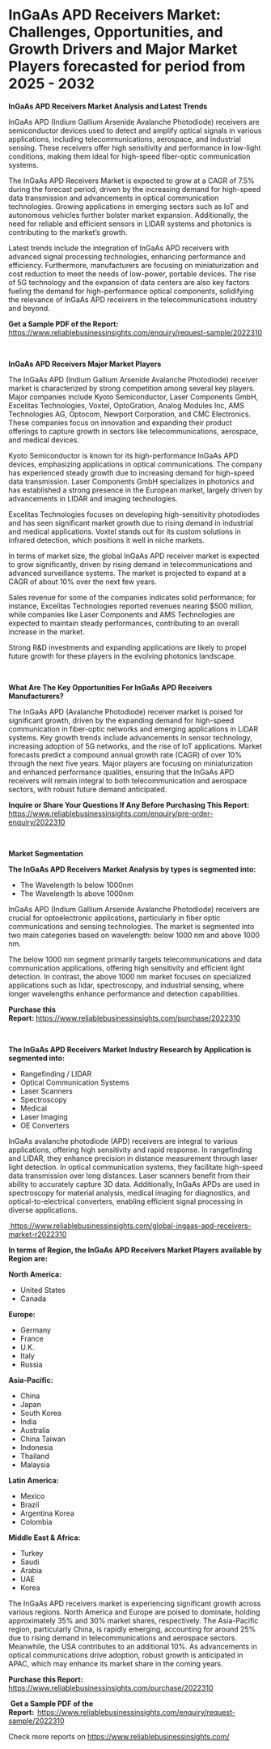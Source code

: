 <p><h1>InGaAs APD Receivers Market: Challenges, Opportunities, and Growth Drivers and Major Market Players forecasted for period from 2025 - 2032</h1></p><p><strong>InGaAs APD Receivers Market Analysis and Latest Trends</strong></p>
<p><p>InGaAs APD (Indium Gallium Arsenide Avalanche Photodiode) receivers are semiconductor devices used to detect and amplify optical signals in various applications, including telecommunications, aerospace, and industrial sensing. These receivers offer high sensitivity and performance in low-light conditions, making them ideal for high-speed fiber-optic communication systems.</p><p>The InGaAs APD Receivers Market is expected to grow at a CAGR of 7.5% during the forecast period, driven by the increasing demand for high-speed data transmission and advancements in optical communication technologies. Growing applications in emerging sectors such as IoT and autonomous vehicles further bolster market expansion. Additionally, the need for reliable and efficient sensors in LIDAR systems and photonics is contributing to the market’s growth.</p><p>Latest trends include the integration of InGaAs APD receivers with advanced signal processing technologies, enhancing performance and efficiency. Furthermore, manufacturers are focusing on miniaturization and cost reduction to meet the needs of low-power, portable devices. The rise of 5G technology and the expansion of data centers are also key factors fueling the demand for high-performance optical components, solidifying the relevance of InGaAs APD receivers in the telecommunications industry and beyond.</p></p>
<p><strong>Get a Sample PDF of the Report:&nbsp;</strong> <a href="https://www.reliablebusinessinsights.com/enquiry/request-sample/2022310?utm_campaign=2248&utm_medium=2&utm_source=Github&utm_content=ia&utm_term=29032025&utm_id=ingaas-apd-receivers">https://www.reliablebusinessinsights.com/enquiry/request-sample/2022310</a></p>
<p>&nbsp;</p>
<p><strong>InGaAs APD Receivers Major Market Players</strong></p>
<p><p>The InGaAs APD (Indium Gallium Arsenide Avalanche Photodiode) receiver market is characterized by strong competition among several key players. Major companies include Kyoto Semiconductor, Laser Components GmbH, Excelitas Technologies, Voxtel, OptoGration, Analog Modules Inc, AMS Technologies AG, Optocom, Newport Corporation, and CMC Electronics. These companies focus on innovation and expanding their product offerings to capture growth in sectors like telecommunications, aerospace, and medical devices.</p><p>Kyoto Semiconductor is known for its high-performance InGaAs APD devices, emphasizing applications in optical communications. The company has experienced steady growth due to increasing demand for high-speed data transmission. Laser Components GmbH specializes in photonics and has established a strong presence in the European market, largely driven by advancements in LIDAR and imaging technologies.</p><p>Excelitas Technologies focuses on developing high-sensitivity photodiodes and has seen significant market growth due to rising demand in industrial and medical applications. Voxtel stands out for its custom solutions in infrared detection, which positions it well in niche markets.</p><p>In terms of market size, the global InGaAs APD receiver market is expected to grow significantly, driven by rising demand in telecommunications and advanced surveillance systems. The market is projected to expand at a CAGR of about 10% over the next few years.</p><p>Sales revenue for some of the companies indicates solid performance; for instance, Excelitas Technologies reported revenues nearing $500 million, while companies like Laser Components and AMS Technologies are expected to maintain steady performances, contributing to an overall increase in the market.</p><p>Strong R&D investments and expanding applications are likely to propel future growth for these players in the evolving photonics landscape.</p></p>
<p>&nbsp;</p>
<p><strong>What Are The Key Opportunities For InGaAs APD Receivers Manufacturers?</strong></p>
<p><p>The InGaAs APD (Avalanche Photodiode) receiver market is poised for significant growth, driven by the expanding demand for high-speed communication in fiber-optic networks and emerging applications in LiDAR systems. Key growth trends include advancements in sensor technology, increasing adoption of 5G networks, and the rise of IoT applications. Market forecasts predict a compound annual growth rate (CAGR) of over 10% through the next five years. Major players are focusing on miniaturization and enhanced performance qualities, ensuring that the InGaAs APD receivers will remain integral to both telecommunication and aerospace sectors, with robust future demand anticipated.</p></p>
<p><strong>Inquire or Share Your Questions If Any Before Purchasing This Report:</strong> <a href="https://www.reliablebusinessinsights.com/enquiry/pre-order-enquiry/2022310?utm_campaign=2248&utm_medium=2&utm_source=Github&utm_content=ia&utm_term=29032025&utm_id=ingaas-apd-receivers">https://www.reliablebusinessinsights.com/enquiry/pre-order-enquiry/2022310</a></p>
<p>&nbsp;</p>
<p><strong>Market Segmentation</strong></p>
<p><strong>The InGaAs APD Receivers Market Analysis by types is segmented into:</strong></p>
<p><ul><li>The Wavelength Is below 1000nm</li><li>The Wavelength Is above 1000nm</li></ul></p>
<p><p>InGaAs APD (Indium Gallium Arsenide Avalanche Photodiode) receivers are crucial for optoelectronic applications, particularly in fiber optic communications and sensing technologies. The market is segmented into two main categories based on wavelength: below 1000 nm and above 1000 nm. </p><p>The below 1000 nm segment primarily targets telecommunications and data communication applications, offering high sensitivity and efficient light detection. In contrast, the above 1000 nm market focuses on specialized applications such as lidar, spectroscopy, and industrial sensing, where longer wavelengths enhance performance and detection capabilities.</p></p>
<p><strong>Purchase this Report:&nbsp;</strong><a href="https://www.reliablebusinessinsights.com/purchase/2022310?utm_campaign=2248&utm_medium=2&utm_source=Github&utm_content=ia&utm_term=29032025&utm_id=ingaas-apd-receivers">https://www.reliablebusinessinsights.com/purchase/2022310</a></p>
<p>&nbsp;</p>
<p><strong>The InGaAs APD Receivers Market Industry Research by Application is segmented into:</strong></p>
<p><ul><li>Rangefinding / LIDAR</li><li>Optical Communication Systems</li><li>Laser Scanners</li><li>Spectroscopy</li><li>Medical</li><li>Laser Imaging</li><li>OE Converters</li></ul></p>
<p><p>InGaAs avalanche photodiode (APD) receivers are integral to various applications, offering high sensitivity and rapid response. In rangefinding and LIDAR, they enhance precision in distance measurement through laser light detection. In optical communication systems, they facilitate high-speed data transmission over long distances. Laser scanners benefit from their ability to accurately capture 3D data. Additionally, InGaAs APDs are used in spectroscopy for material analysis, medical imaging for diagnostics, and optical-to-electrical converters, enabling efficient signal processing in diverse applications.</p></p>
<p><a href="https://www.reliablebusinessinsights.com/global-ingaas-apd-receivers-market-r2022310?utm_campaign=2248&utm_medium=2&utm_source=Github&utm_content=ia&utm_term=29032025&utm_id=ingaas-apd-receivers">&nbsp;https://www.reliablebusinessinsights.com/global-ingaas-apd-receivers-market-r2022310</a></p>
<p><strong>In terms of Region, the InGaAs APD Receivers Market Players available by Region are:</strong></p>
<p>
    <p> <strong> North America: </strong>
        <ul>
            <li>United States</li>
            <li>Canada</li>
        </ul>
        </p> 
    <p> <strong> Europe: </strong>
        <ul>
            <li>Germany</li>
            <li>France</li>
            <li>U.K.</li>
            <li>Italy</li>
            <li>Russia</li>
        </ul>
        </p> 
    <p> <strong> Asia-Pacific: </strong>
        <ul>
            <li>China</li>
            <li>Japan</li>
            <li>South Korea</li>
            <li>India</li>
            <li>Australia</li>
            <li>China Taiwan</li>
            <li>Indonesia</li>
            <li>Thailand</li>
            <li>Malaysia</li>
        </ul>
        </p> 
    <p> <strong> Latin America: </strong>
        <ul>
            <li>Mexico</li>
            <li>Brazil</li>
            <li>Argentina Korea</li>
            <li>Colombia</li>
        </ul>
        </p> 
    <p> <strong> Middle East & Africa: </strong>
        <ul>
            <li>Turkey</li>
            <li>Saudi</li>
            <li>Arabia</li>
            <li>UAE</li>
            <li>Korea</li>
        </ul>
    </p>
    </p>
<p><p>The InGaAs APD receivers market is experiencing significant growth across various regions. North America and Europe are poised to dominate, holding approximately 35% and 30% market shares, respectively. The Asia-Pacific region, particularly China, is rapidly emerging, accounting for around 25% due to rising demand in telecommunications and aerospace sectors. Meanwhile, the USA contributes to an additional 10%. As advancements in optical communications drive adoption, robust growth is anticipated in APAC, which may enhance its market share in the coming years.</p></p>
<p><strong>Purchase this Report: </strong><a href="https://www.reliablebusinessinsights.com/purchase/2022310?utm_campaign=2248&utm_medium=2&utm_source=Github&utm_content=ia&utm_term=29032025&utm_id=ingaas-apd-receivers">https://www.reliablebusinessinsights.com/purchase/2022310</a></p>
<p>&nbsp;<strong>Get a Sample PDF of the Report:&nbsp;&nbsp;</strong><a href="https://www.reliablebusinessinsights.com/enquiry/request-sample/2022310?utm_campaign=2248&utm_medium=2&utm_source=Github&utm_content=ia&utm_term=29032025&utm_id=ingaas-apd-receivers">https://www.reliablebusinessinsights.com/enquiry/request-sample/2022310</a></p>
<p><strong></strong></p>
<p>Check more reports on <a href="https://www.reliablebusinessinsights.com/?utm_campaign=2248&utm_medium=2&utm_source=Github&utm_content=ia&utm_term=29032025&utm_id=ingaas-apd-receivers">https://www.reliablebusinessinsights.com/</a></p>
